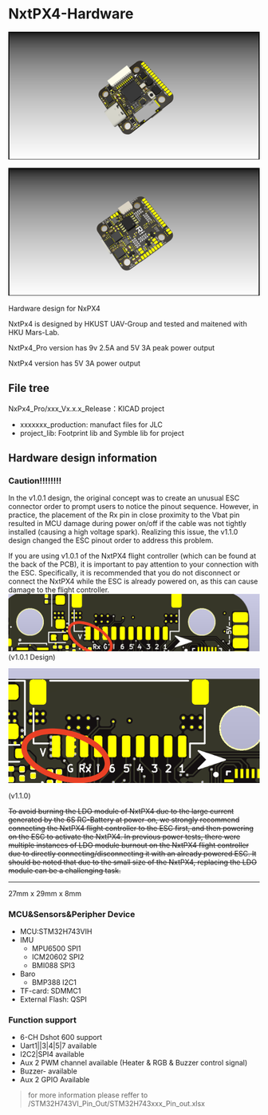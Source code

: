 # NxtPX4-Hardware

![1677841709941](image/README/1677841709941.png)

![1677841748797](image/README/1677841748797.png)

Hardware design for NxPX4

NxtPx4 is designed by HKUST UAV-Group and tested and maitened with HKU Mars-Lab.

NxtPx4_Pro version has 9v 2.5A and 5V 3A peak power output

NxtPx4 version has 5V 3A power output

## File tree

NxPx4_Pro/xxx_Vx.x.x_Release：KICAD project

* xxxxxxx_production: manufact files for JLC
* project_lib: Footprint lib and Symble lib for project

## Hardware design information

### Caution!!!!!!!!

In the v1.0.1 design, the original concept was to create an unusual ESC connector order to prompt users to notice the pinout sequence. However, in practice, the placement of the Rx pin in close proximity to the Vbat pin resulted in MCU damage during power on/off if the cable was not tightly installed (causing a high voltage spark). Realizing this issue, the v1.1.0 design changed the ESC pinout order to address this problem.

If you are using v1.0.1 of the NxtPX4 flight controller (which can be found at the back of the PCB), it is important to pay attention to your connection with the ESC. Specifically, it is recommended that you do not disconnect or connect the NxtPX4 while the ESC is already powered on, as this can cause damage to the flight controller.
![v1.0.1 Design](image/README/1679546052304.png "v1.0.1 Design")(v1.0.1 Design)

![1679546185343](image/README/1679546185343.png)

(v1.1.0)


~~To avoid burning the LDO module of NxtPX4 due to the large current generated by the 6S RC-Battery at power-on, we strongly recommend connecting the NxtPX4 flight controller to the ESC first, and then powering on the ESC to activate the NxtPX4. In previous power tests, there were multiple instances of LDO module burnout on the NxtPX4 flight controller due to directly connecting/disconnecting it with an already powered ESC. It should be noted that due to the small size of the NxtPX4, replacing the LDO module can be a challenging task.~~

---

27mm x 29mm x 8mm

### MCU&Sensors&Peripher Device

* MCU:STM32H743VIH
* IMU
  * MPU6500 SPI1
  * ICM20602 SPI2
  * BMI088 SPI3
* Baro
  * BMP388 I2C1
* TF-card: SDMMC1
* External Flash: QSPI

### Function support

* 6-CH Dshot 600 support
* Uart1||3|4|5|7 available
* I2C2|SPI4 available
* Aux 2 PWM channel available (Heater & RGB & Buzzer control signal)
* Buzzer- available
* Aux 2 GPIO Available

> for more information please reffer to /STM32H743VI_Pin_Out/STM32H743xxx_Pin_out.xlsx
